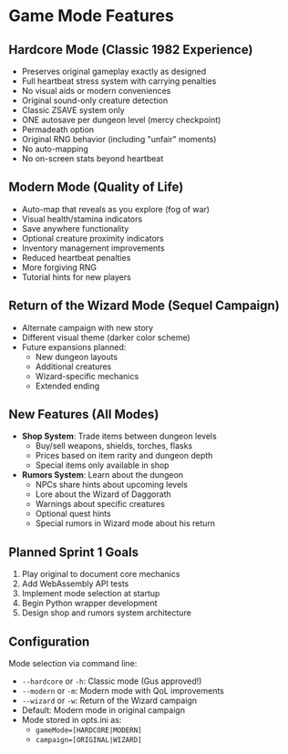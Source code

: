 # Game Mode Features

## Hardcore Mode (Classic 1982 Experience)
- Preserves original gameplay exactly as designed
- Full heartbeat stress system with carrying penalties  
- No visual aids or modern conveniences
- Original sound-only creature detection
- Classic ZSAVE system only
- ONE autosave per dungeon level (mercy checkpoint)
- Permadeath option
- Original RNG behavior (including "unfair" moments)
- No auto-mapping
- No on-screen stats beyond heartbeat

## Modern Mode (Quality of Life)
- Auto-map that reveals as you explore (fog of war)
- Visual health/stamina indicators
- Save anywhere functionality
- Optional creature proximity indicators
- Inventory management improvements
- Reduced heartbeat penalties
- More forgiving RNG
- Tutorial hints for new players

## Return of the Wizard Mode (Sequel Campaign)
- Alternate campaign with new story
- Different visual theme (darker color scheme)
- Future expansions planned:
  - New dungeon layouts
  - Additional creatures
  - Wizard-specific mechanics
  - Extended ending

## New Features (All Modes)
- **Shop System**: Trade items between dungeon levels
  - Buy/sell weapons, shields, torches, flasks
  - Prices based on item rarity and dungeon depth
  - Special items only available in shop
- **Rumors System**: Learn about the dungeon
  - NPCs share hints about upcoming levels
  - Lore about the Wizard of Daggorath
  - Warnings about specific creatures
  - Optional quest hints
  - Special rumors in Wizard mode about his return

## Planned Sprint 1 Goals
1. Play original to document core mechanics
2. Add WebAssembly API tests
3. Implement mode selection at startup
4. Begin Python wrapper development
5. Design shop and rumors system architecture

## Configuration
Mode selection via command line:
- `--hardcore` or `-h`: Classic mode (Gus approved!)
- `--modern` or `-m`: Modern mode with QoL improvements
- `--wizard` or `-w`: Return of the Wizard campaign
- Default: Modern mode in original campaign
- Mode stored in opts.ini as:
  - `gameMode=[HARDCORE|MODERN]`
  - `campaign=[ORIGINAL|WIZARD]`